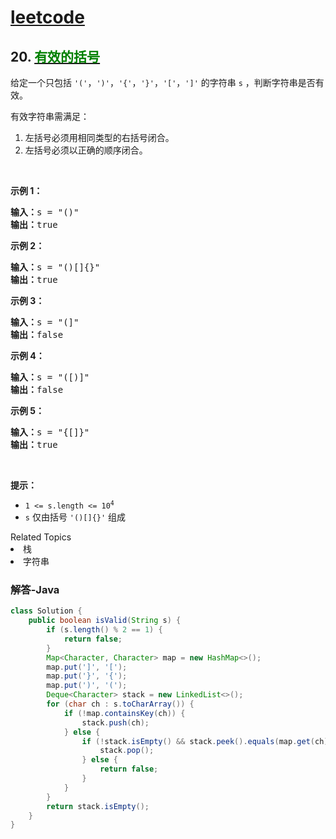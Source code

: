 # [leetcode](../../leetcode.md)

## 20. [<font color=green>有效的括号</font>](https://leetcode-cn.com/problems/valid-parentheses/)


<p>给定一个只包括 <code>'('</code>，<code>')'</code>，<code>'{'</code>，<code>'}'</code>，<code>'['</code>，<code>']'</code> 的字符串 <code>s</code> ，判断字符串是否有效。</p>

<p>有效字符串需满足：</p>

<ol>
	<li>左括号必须用相同类型的右括号闭合。</li>
	<li>左括号必须以正确的顺序闭合。</li>
</ol>

<p> </p>

<p><strong>示例 1：</strong></p>

<pre>
<strong>输入：</strong>s = "()"
<strong>输出：</strong>true
</pre>

<p><strong>示例 2：</strong></p>

<pre>
<strong>输入：</strong>s = "()[]{}"
<strong>输出：</strong>true
</pre>

<p><strong>示例 3：</strong></p>

<pre>
<strong>输入：</strong>s = "(]"
<strong>输出：</strong>false
</pre>

<p><strong>示例 4：</strong></p>

<pre>
<strong>输入：</strong>s = "([)]"
<strong>输出：</strong>false
</pre>

<p><strong>示例 5：</strong></p>

<pre>
<strong>输入：</strong>s = "{[]}"
<strong>输出：</strong>true
</pre>

<p> </p>

<p><strong>提示：</strong></p>

<ul>
	<li><code>1 <= s.length <= 10<sup>4</sup></code></li>
	<li><code>s</code> 仅由括号 <code>'()[]{}'</code> 组成</li>
</ul>
<div>
	<div>Related Topics</div>
	<div><li>栈</li><li>字符串</li></div>
</div>

### 解答-Java
```java
class Solution {
	public boolean isValid(String s) {
		if (s.length() % 2 == 1) {
			return false;
		}
		Map<Character, Character> map = new HashMap<>();
		map.put(']', '[');
		map.put('}', '{');
		map.put(')', '(');
		Deque<Character> stack = new LinkedList<>();
		for (char ch : s.toCharArray()) {
			if (!map.containsKey(ch)) {
				stack.push(ch);
			} else {
				if (!stack.isEmpty() && stack.peek().equals(map.get(ch))) {
					stack.pop();
				} else {
					return false;
				}
			}
		}
		return stack.isEmpty();
	}
}
```